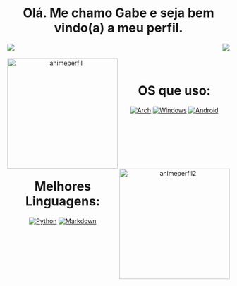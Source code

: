 <h1 align="center">Olá. Me chamo Gabe e seja bem vindo(a) a meu perfil. </h1>

<div>
<img align="center" src="https://github-readme-stats.vercel.app/api?username=gabbeee&show_icons=true&theme=transparent"/>
<img align="right" src="https://github-readme-stats.vercel.app/api/top-langs/?username=gabbeee&layout=compact&langs_count=16&theme=transparent"/>
</div>
<br>

<div  align="center"> 
  <img align="left" height="250" alt="animeperfil" src="https://user-images.githubusercontent.com/123766397/215204318-a69a06ad-513d-4035-8f68-cddcaed510bc.gif">
  <div style="display: inline_block"><br>
   <h1 align="center">OS que uso:</h1>

[![Arch](https://img.shields.io/badge/Arch_Linux-1793D1?style=for-the-badge&logo=arch-linux&logoColor=white)](https://archlinux.org/download/)
[![Windows](https://img.shields.io/badge/Windows-0078D6?style=for-the-badge&logo=windows&logoColor=white)](https://www.microsoft.com/en-us/windows?wa=wsignin1.0&r=1)
[![Android](https://img.shields.io/badge/Android-3DDC84?style=for-the-badge&logo=android&logoColor=white)](https://www.android.com/intl/pt-BR_br/android-13/)
</div><br /> 
 ㅤㅤㅤ ㅤㅤㅤㅤㅤㅤㅤㅤㅤㅤㅤ
   ㅤㅤㅤㅤㅤ
   ㅤㅤㅤ
   ㅤㅤㅤㅤㅤㅤㅤㅤㅤㅤㅤ
<div  align="center">
   <img align="right" height="250" alt="animeperfil2" src="https://user-images.githubusercontent.com/123766397/215206020-cd174554-357a-4a23-af3f-df54e65d77e1.gif">  ㅤㅤ   
  <div style="display: inline_block"><br>
    <h1 align="center">Melhores Linguagens:</h1>
    
    
[![Python](https://img.shields.io/badge/Python-3776AB?style=for-the-badge&logo=python&logoColor=white)](https://www.python.org/)
[![Markdown](https://img.shields.io/badge/Markdown-000000?style=for-the-badge&logo=markdown&logoColor=white)](https://www.markdownguide.org/)
</div>

